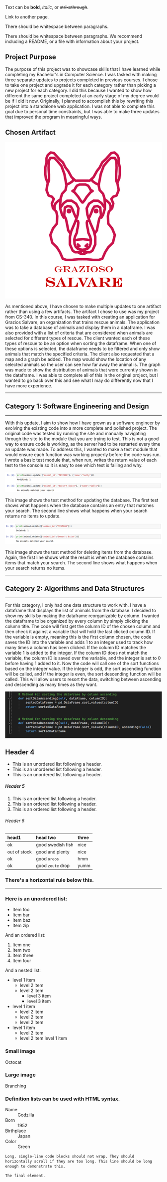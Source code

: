 Text can be **bold**, *italic*, or ~~strikethrough~~.

Link to another page.

There should be whitespace between paragraphs.

There should be whitespace between paragraphs. We recommend including a README, or a file with information about your project.

## Project Purpose

The purpose of this project was to showcase skills that I have learned while completing my Bachelor's in Computer Science. I was tasked with making three separate updates to projects completed in previous courses. I chose to take one project and upgrade it for each category rather than picking a new project for each category. I did this because I wanted to show how different the same project completed at an early stage of my degree would be if I did it now. Originally, I planned to accomplish this by rewriting this project into a standalone web application. I was not able to complete this goal due to personal time constraints, but I was able to make three updates that improved the program in meaningful ways. 

## Chosen Artifact

<img src="./assets/img/Grazioso Salvare Logo.png">

As mentioned above, I have chosen to make multiple updates to one artifact rather than using a few artifacts. The artifact I chose to use was my project from CS-340. In this course, I was tasked with creating an application for Grazios Salvare, an organization that trains rescue animals. The application was to take a database of animals and display them in a dataframe. I was also provided with a list of criteria that are considered when animals are selected for different types of rescue. The client wanted each of these types of rescue to be an option when sorting the dataframe. When one of these options is selected, the dataframe needs to be filtered and only show animals that match the specified criteria. The client also requested that a map and a graph be added. The map would show the location of any selected animals so the user can see how far away the animal is. The graph was made to show the distribution of animals that were currently shown in the dataframe. I was able to complete all of this in the original project, but I wanted to go back over this and see what I may do differently now that I have more experience.

* * *

## Category 1: Software Engineering and Design

* * *

With this update, I aim to show how I have grown as a software engineer by evolving the existing code into a more complete and polished project. The original code was tested by running the site and manually navigating through the site to the module that you are trying to test. This is not a good way to ensure code is working, as the server had to be restarted every time an update was made. To address this, I wanted to make a test module that would ensure each function was working properly before the code was run. I wrote a basic test module that, when run, writes the return value of each test to the console so it is easy to see which test is failing and why. 

<img src="./assets/img/UpdateTest.png">

This image shows the test method for updating the database. The first test shows what happens when the database contains an entry that matches your search. The second line shows what happens when your search returns no items to update. 

<img src="./assets/img/DeleteTest.png">

This image shows the test method for deleting items from the database. Again, the first line shows what the result is when the database contains items that match your search. The second line shows what happens when your search returns no items.

* * *

## Category 2: Algorithms and Data Structures

* * *

For this category, I only had one data structure to work with. I have a dataframe that displays the list of animals from the database. I decided to show my skills by making the dataframe reorganizable by column. I wanted the dataframe to be organized by every column by simply clicking the column title. The code will first get the column ID of the chosen column and then check it against a variable that will hold the last clicked column ID. If the variable is empty, meaning this is the first column chosen, the code saves the ID into the variable and adds 1 to an integer used to track how many times a column has been clicked. If the column ID matches the variable 1 is added to the integer. If the column ID does not match the variable, the column ID is saved over the variable, and the integer is set to 0 before having 1 added to it. Now the code will call one of the sort functions based on the integer value. If the integer is odd, the sort ascending function will be called, and if the integer is even, the sort descending function will be called. This will allow users to resort the data, switching between ascending and descending as many times as they want.

<img src="./assets/img/sortfunc.png">

## Header 4

- This is an unordered list following a header.
- This is an unordered list following a header.
- This is an unordered list following a header.

##### Header 5

1. This is an ordered list following a header.
2. This is an ordered list following a header.
3. This is an ordered list following a header.

###### Header 6

| head1        | head two          | three |
| :----------- | :---------------- | :---- |
| ok           | good swedish fish | nice  |
| out of stock | good and plenty   | nice  |
| ok           | good `oreos`      | hmm   |
| ok           | good `zoute` drop | yumm  |

### There's a horizontal rule below this.

* * *

### Here is an unordered list:

*  Item foo
*  Item bar
*  Item baz
*  Item zip

And an ordered list:

1.  Item one
1.  Item two
1.  Item three
1.  Item four

And a nested list:

- level 1 item
  - level 2 item
  - level 2 item
    - level 3 item
    - level 3 item
- level 1 item
  - level 2 item
  - level 2 item
  - level 2 item
- level 1 item
  - level 2 item
  - level 2 item
level 1 item

### Small image

Octocat

### Large image

Branching

### Definition lists can be used with HTML syntax.

<dl>
<dt>Name</dt>
<dd>Godzilla</dd>
<dt>Born</dt>
<dd>1952</dd>
<dt>Birthplace</dt>
<dd>Japan</dd>
<dt>Color</dt>
<dd>Green</dd>
</dl>

```
Long, single-line code blocks should not wrap. They should horizontally scroll if they are too long. This line should be long enough to demonstrate this.
```

```
The final element.
```

